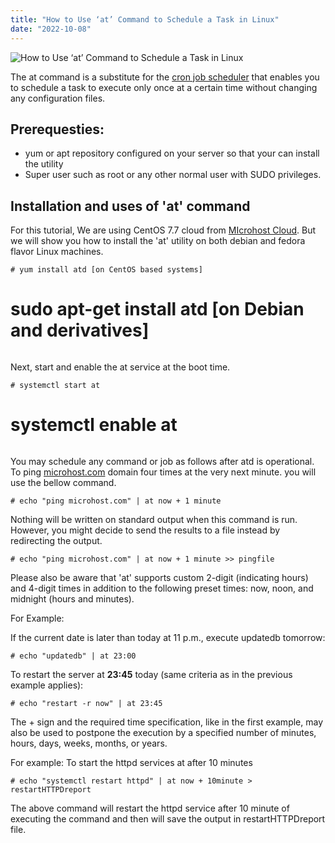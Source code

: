 ```yaml
---
title: "How to Use ‘at’ Command to Schedule a Task in Linux"
date: "2022-10-08"
---
```


![How to Use ‘at’ Command to Schedule a Task in Linux](images/How-to-Use-‘at-Command-to-Schedule-a-Task-in-Linux-1024x576.png)

The at command is a substitute for the [cron job scheduler](https://utho.com/docs/tutorial/how-to-schedule-your-task-using-crontab/) that enables you to schedule a task to execute only once at a certain time without changing any configuration files.

## Prerequesties:

- yum or apt repository configured on your server so that your can install the utility
- Super user such as root or any other normal user with SUDO privileges.

## Installation and uses of 'at' command

For this tutorial, We are using CentOS 7.7 cloud from [MIcrohost Cloud](http://Microhost.com). But we will show you how to install the 'at' utility on both debian and fedora flavor Linux machines.

```
# yum install atd [on CentOS based systems]  
```
# sudo apt-get install atd [on Debian and derivatives]
```

```

Next, start and enable the at service at the boot time.

```
# systemctl start at  
```
# systemctl enable at 
```

```

You may schedule any command or job as follows after atd is operational. To ping [microhost.com](http://microhost.com) domain four times at the very next minute. you will use the bellow command.

```
# echo "ping microhost.com" | at now + 1 minute 
```

Nothing will be written on standard output when this command is run. However, you might decide to send the results to a file instead by redirecting the output.

```
# echo "ping microhost.com" | at now + 1 minute >> pingfile 
```

Please also be aware that 'at' supports custom 2-digit (indicating hours) and 4-digit times in addition to the following preset times: now, noon, and midnight (hours and minutes).

For Example:

If the current date is later than today at 11 p.m., execute updatedb tomorrow:

```
# echo "updatedb" | at 23:00
```

To restart the server at **23:45** today (same criteria as in the previous example applies):

```
# echo "restart -r now" | at 23:45 
```

The + sign and the required time specification, like in the first example, may also be used to postpone the execution by a specified number of minutes, hours, days, weeks, months, or years.

For example: To start the httpd services at after 10 minutes

```
# echo "systemctl restart httpd" | at now + 10minute > restartHTTPDreport 
```

The above command will restart the httpd service after 10 minute of executing the command and then will save the output in restartHTTPDreport file.
